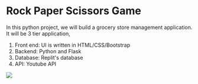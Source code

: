 # Rock Paper Scissors Game
In this python project, we will build a grocery store management application. It will be 3 tier application,
1. Front end: UI is written in HTML/CSS/Bootstrap
2. Backend: Python and Flask
3. Database: Replit's database
4. API: Youtube API

![](youtube.jpg)
